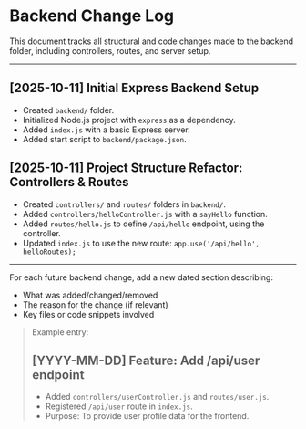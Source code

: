 # Backend Change Log

This document tracks all structural and code changes made to the backend folder, including controllers, routes, and server setup.

---

## [2025-10-11] Initial Express Backend Setup
- Created `backend/` folder.
- Initialized Node.js project with `express` as a dependency.
- Added `index.js` with a basic Express server.
- Added start script to `backend/package.json`.

## [2025-10-11] Project Structure Refactor: Controllers & Routes
- Created `controllers/` and `routes/` folders in `backend/`.
- Added `controllers/helloController.js` with a `sayHello` function.
- Added `routes/hello.js` to define `/api/hello` endpoint, using the controller.
- Updated `index.js` to use the new route: `app.use('/api/hello', helloRoutes);`

---

For each future backend change, add a new dated section describing:
- What was added/changed/removed
- The reason for the change (if relevant)
- Key files or code snippets involved

> Example entry:
>
> ## [YYYY-MM-DD] Feature: Add /api/user endpoint
> - Added `controllers/userController.js` and `routes/user.js`.
> - Registered `/api/user` route in `index.js`.
> - Purpose: To provide user profile data for the frontend.
